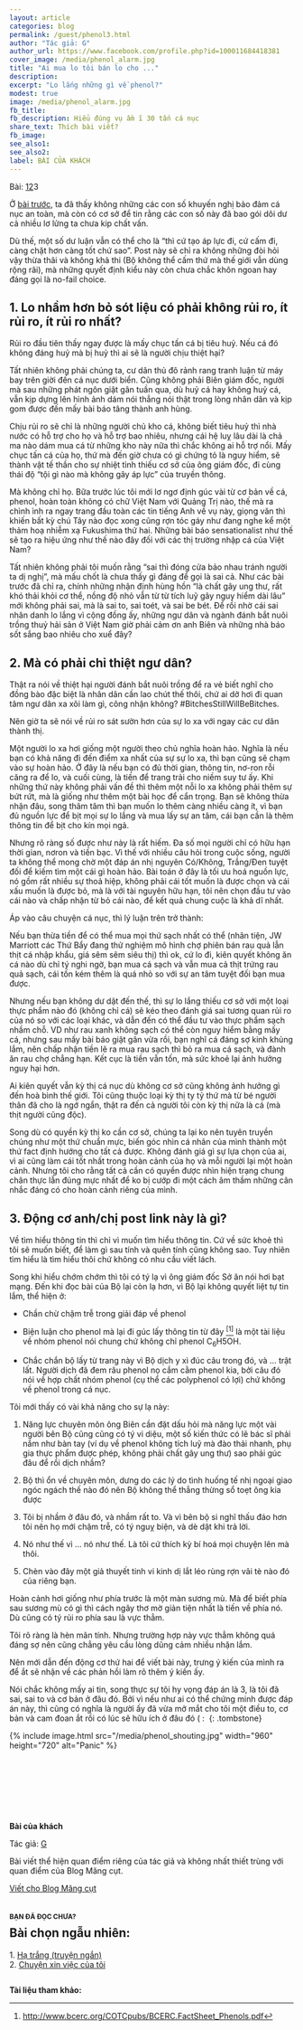 ```yaml
---
layout: article
categories: blog
permalink: /guest/phenol3.html
author: "Tác giả: G"
author_url: https://www.facebook.com/profile.php?id=100011684418381
cover_image: /media/phenol_alarm.jpg
title: "Ai mua lo tôi bán lo cho ..."
description: 
excerpt: "Lo lắng những gì về phenol?"
modest: true
image: /media/phenol_alarm.jpg
fb_title: 
fb_description: Hiểu đúng vụ ầm ĩ 30 tấn cá nục
share_text: Thích bài viết?
fb_image: 
see_also1: 
see_also2: 
label: BÀI CỦA KHÁCH
---
```


<style scoped>
.cover_image {
	background-color: #a02c2c;
	background-image: url('/media/phenol_alarm.jpg');
	background-position: center;
	background-repeat: no-repeat;
	height: 270px;
}
@media (max-width:640px) {
	.cover_image {
		background-size: cover;
		background-position: 75% center;
	}
}
.page-header a {
background-color: #a02c2c;
opacity: 0.65;
}
h1 {
	margin-top: 1em;
	font-size: 36px;
}
sup, sub {
	line-height:1;
}
sup::before {
	content: "["
}
sup::after {
	content: "]"
}
</style>

<p class="paging" style="margin-bottom:1em">Bài: <span><a href="/guest/phenol.html" title="Bài đầu">1</a></span><span><a href="/guest/phenol2.html" title="Bài trước">2</a></span><span class="current" title="Bài này">3</span></p>

Ở [bài trước](phenol2.html), ta đã thấy không những các con số khuyến nghị bảo đảm cá nục an toàn, mà còn có cơ sở để tin rằng các con số này đã bao gói dôi dư cả nhiều lơ lửng ta chưa kip chất vấn.

Dù thế, một số dư luận vẫn có thể cho là “thì cứ tạo áp lực đi, cứ cấm đi, càng chặt hơn càng tốt chứ sao”. 
Post này sẽ chỉ ra không những đòi hỏi vậy thừa thãi và không khả thi (Bộ không thể cấm thứ mà thế giới vẫn dùng rộng rãi), mà những quyết định kiểu này còn chưa chắc khôn ngoan hay đáng gọi là no-fail choice.

&#x31;. Lo nhầm hơn bỏ sót liệu có phải không rủi ro, ít rủi ro, ít rủi ro nhất?
------------------

Rủi ro đầu tiên thấy ngay được là mấy chục tấn cá bị tiêu huỷ. Nếu cá đó không đáng huỷ mà bị huỷ thì ai sẽ là người chịu thiệt hại?

Tất nhiên không phải chúng ta, cư dân thủ đô rảnh rang tranh luận từ máy bay trên giời đến cá nục dưới biển. 
Cũng không phải Biên giám đốc, người mà sau những phát ngôn giật gân tuần qua, dù huỷ cá hay không huỷ cá, vẫn kịp dựng lên hình ảnh dám nói thẳng nói thật trong lòng nhân dân và kịp gom được đến mấy bài báo tâng thành anh hùng.

Chịu rủi ro sẽ chỉ là những người chủ kho cá, không biết tiêu huỷ thì nhà nước có hỗ trợ cho họ và hỗ trợ bao nhiêu, nhưng cái hệ luỵ lâu dài là chả ma nào dám mua cá từ những kho này nữa thì chắc không ai hỗ trợ nổi. Mấy chục tấn cá của họ, thứ mà đến giờ chưa có gì chứng tỏ là nguy hiểm, sẽ thành vật tế thần cho sự nhiệt tình thiếu cơ sở của ông giám đốc, đi cùng thái độ “tội gì nào mà không gây áp lực” của truyền thông.

Mà không chỉ họ. Bữa trước lúc tôi mới lơ ngơ định gúc vài từ cơ bản về cá, phenol, hoàn toàn không có chữ Việt Nam với Quảng Trị nào, thế mà ra chình ình ra ngay trang đầu toàn các tin tiếng Anh về vụ này, giọng văn thì khiến bất kỳ chú Tây nào đọc xong cũng rợn tóc gáy như đang nghe kể một thảm hoạ nhiễm xạ Fukushima thứ hai. Những bài báo sensationalist như thế sẽ tạo ra hiệu ứng như thế nào đây đối với các thị trường nhập cá của Việt Nam?

Tất nhiên không phải tôi muốn rằng “sai thì đóng cửa bảo nhau tránh người ta dị nghị”, mà mấu chốt là chưa thấy gì đáng để gọi là sai cả. Như các bài trước đã chỉ ra, chính những nhận định hùng hồn “là chất gây ung thư, rất khó thải khỏi cơ thể, nồng độ nhỏ vẫn từ từ tích luỹ gây nguy hiểm dài lâu” mới không phải sai, mà là sai to, sai toét, và sai be bét. Để rồi nhờ cái sai nhân danh lo lắng vì cộng đồng ấy, những ngư dân và ngành đánh bắt nuôi trồng thuỷ hải sản ở Việt Nam giờ phải cảm ơn anh Biên và những nhà báo sốt sắng bao nhiêu cho xuể đây?

&#x32;. Mà có phải chỉ thiệt ngư dân?
------------

Thật ra nói về thiệt hại người đánh bắt nuôi trồng để ra vẻ biết nghĩ cho đồng bào đặc biệt là nhân dân cần lao chút thế thôi, chứ ai dở hơi đi quan tâm ngư dân xa xôi làm gì, công nhận không? #BitchesStillWillBeBitches.

Nên giờ ta sẽ nói về rủi ro sát sườn hơn của sự lo xa với ngay các cư dân thành thị.

Một người lo xa hơi giống một người theo chủ nghĩa hoàn hảo. Nghĩa là nếu bạn có khả năng đi đến điểm xa nhất của sự sự lo xa, thì bạn cũng sẽ chạm vào sự hoàn hảo. Ở đây là nếu bạn có đủ thời gian, thông tin, nơ-ron rỗi căng ra để lo, và cuối cùng, là tiền để trang trải cho niềm suy tư ấy. Khi những thứ này không phải vấn đề thì thêm một nỗi lo xa không phải thêm sự bứt rứt, mà là giống như thêm một bài học để cẩn trọng. Bạn sẽ không thừa nhận đâu, song thâm tâm thì bạn muốn lo thêm càng nhiều càng ít, vì bạn đủ nguồn lực để bịt mọi sự lo lắng và mua lấy sự an tâm, cái bạn cần là thêm thông tin để bịt cho kín mọi ngả.

Nhưng rõ ràng số được như này là rất hiếm. Đa số mọi người chỉ có hữu hạn thời gian, nơron và tiền bạc. Vì thế với nhiều câu hỏi trong cuộc sống, người ta không thể mong chờ một đáp án nhị nguyên Có/Không, Trắng/Đen tuyệt đối để kiếm tìm một cái gì hoàn hảo. Bài toán ở đây là tối ưu hoá nguồn lực, nó gồm rất nhiều sự thoả hiệp, không phải cái tốt muốn là được chọn và cái xấu muốn là được bỏ, mà là với tài nguyên hữu hạn, tôi nên chọn đầu tư vào cái nào và chấp nhận từ bỏ cái nào, để kết quả chung cuộc là khả dĩ nhất.

Áp vào câu chuyện cá nục, thì lý luận trên trở thành:

Nếu bạn thừa tiền để có thể mua mọi thứ sạch nhất có thể (nhân tiện, JW Marriott các Thứ Bẩy đang thử nghiệm mô hình chợ phiên bán rau quả lẫn thịt cá nhập khẩu, giá sêm sêm siêu thị) thì ok, cứ lo đi, kiên quyết không ăn cá nào dù chỉ tý nghi ngờ, bạn mua cá sạch và vẫn mua cả thịt trứng rau quả sạch, cái tốn kém thêm là quá nhỏ so với sự an tâm tuyệt đối bạn mua được.

Nhưng nếu bạn không dư dật đến thế, thì sự lo lắng thiếu cơ sở với một loại thực phẩm nào đó (không chỉ cá) sẽ kéo theo đánh giá sai tương quan rủi ro của nó so với các loại khác, và dẫn đến có thể đầu tư vào thực phẩm sạch nhầm chỗ. VD như rau xanh không sạch có thể còn nguy hiểm bằng mấy cá, nhưng sau mấy bài báo giật gân vừa rồi, bạn nghĩ cá đáng sợ kinh khủng lắm, nên chấp nhận tiền lẽ ra mua rau sạch thì bỏ ra mua cá sạch, và đành ăn rau chợ chẳng hạn. Kết cục là tiền vẫn tốn, mà sức khoẻ lại ảnh hưởng nguy hại hơn.

Ai kiên quyết vẫn kỳ thị cá nục dù không cơ sở cũng không ảnh hưởng gì đến hoà bình thế giới. Tôi cũng thuộc loại kỳ thị ty tỷ thứ mà từ bé người thân đã cho là ngớ ngẩn, thật ra đến cả người tôi còn kỳ thị nữa là cá (mà thịt người cũng độc).

Song dù có quyền kỳ thị ko cần cơ sở, chúng ta lại ko nên tuyên truyền chúng như một thứ chuẩn mực, biến góc nhìn cá nhân của mình thành một thứ fact định hướng cho tất cả được. Không đánh giá gì sự lựa chọn của ai, vì ai cũng làm cái tốt nhất trong hoàn cảnh của họ và mỗi người lại một hoàn cảnh. Nhưng tôi cho rằng tất cả cần có quyền được nhìn hiện trạng chung chân thực lẫn đúng mực nhất để ko bị cướp đi một cách âm thầm những cân nhắc đáng có cho hoàn cảnh riêng của mình.

&#x33;. Động cơ anh/chị post link này là gì?
---------------

Về tìm hiểu thông tin thì chỉ vì muốn tìm hiểu thông tin. Cứ về sức khoẻ thì tôi sẽ muốn biết, để làm gì sau tính và quên tính cũng không sao. Tuy nhiên tìm hiểu là tìm hiểu thôi chứ không có nhu cầu viết lách.

Song khi hiểu chớm chớm thì tôi có tý lạ vì ông giám đốc Sở ăn nói hơi bạt mạng. Đến khi đọc bài của Bộ lại còn lạ hơn, vì Bộ lại không quyết liệt tự tin lắm, thể hiện ở:

- Chần chừ chậm trễ trong giải đáp về phenol

- Biện luận cho phenol mà lại đi gúc lấy thông tin từ đây [^1] là một tài liệu về nhóm phenol nói chung chứ không chỉ phenol C<sub>6</sub>H</sub>5</sub>OH.

- Chắc chắn bộ lấy từ trang này vì Bộ dịch y xì đúc câu trong đó, và ... trật lất. Người dịch đã đem râu phenol nọ cắm cằm phenol kia, bởi câu đó nói về hợp chất nhóm phenol (cụ thể các polyphenol có lợi) chứ không về phenol trong cá nục.

Tôi mới thấy có vài khả năng cho sự lạ này:

1. Năng lực chuyên môn ông Biên cần đặt dấu hỏi mà năng lực một vài người bên Bộ cũng  cũng có tý vi diệu, một số kiến thức có lẽ bác sĩ phải nắm như bàn tay (ví dụ về phenol không tích luỹ mà đào thải nhanh, phụ gia thực phẩm được phép, không phải chất gây ung thư) sao phải gúc đâu để rồi dịch nhầm?

2. Bộ thì ổn về chuyên môn, dưng do các lý do tình huống tế nhị ngoại giao ngóc ngách thế nào đó nên Bộ không thể thẳng thừng sổ toẹt ông kia được

3. Tôi bị nhầm ở đâu đó, và nhầm rất to. Và vì bên bộ si nghĩ thấu đáo hơn tôi nên họ mới chậm trễ, có tý nguỵ biện, và dè dặt khi trả lời.

4. Nó như thế vì ... nó như thế. Là tôi cứ thích kỳ bí hoá mọi chuyện lên mà thôi.

5. Chèn vào đây một giả thuyết tinh vi kinh dị lắt léo rùng rợn vãi tè nào đó của riêng bạn.

Hoàn cảnh hơi giống như phía trước là một màn sương mù. Mà để biết phía sau sương mù có gì thì cách ngây thơ mờ giản tiện nhất là tiến về phía nó. Dù cũng có tý rủi ro phía sau là vực thẳm.

Tôi rõ ràng là hèn mãn tính. Nhưng trường hợp này vực thẳm không quá đáng sợ nên cũng chẳng yêu cầu lòng dũng cảm nhiều nhặn lắm.

Nên mới dẫn đến động cơ thứ hai để viết bài này, trưng ý kiến của mình ra để ắt sẽ nhận về các phản hồi làm rõ thêm ý kiến ấy.

Nói chắc không mấy ai tin, song thực sự tôi hy vọng đáp án là 3, là tôi đã sai, sai to và cơ bản ở đâu đó. Bởi vì nếu như ai có thể chứng minh được đáp án này, thì cũng có nghĩa là người ấy đã vừa mở mắt cho tôi một điều to, cơ bản và cam đoan ắt rồi có lúc sẽ hữu ích ở đâu đó ( :&nbsp;
{: .tombstone}

{% include image.html
	src="/media/phenol_shouting.jpg"
	width="960" height="720"
	alt="Panic" %}

<section class="about-author">
<img class="fake-image" src="data:image/svg+xml;charset=utf-8,%3Csvg xmlns%3D'http%3A%2F%2Fwww.w3.org%2F2000%2Fsvg' viewBox%3D'0 0 98 98'%2F%3E" width="98" data-src="https://graph.facebook.com/100011684418381/picture?type=large" alt="Avatar tác giả">
<p><b>Bài của khách</b></p>
<p>Tác giả: <a href="https://www.facebook.com/profile.php?id=100011684418381" target="_blank">G</a></p>
<p>Bài viết thể hiện quan điểm riêng của tác giả và không nhất thiết trùng với quan điểm của Blog Măng cụt.</p>
<p><a href="/write-for-us.html" target="_blank">Viết cho Blog Măng cụt</a></p>
</section>

<section class="recommend body-section" style="margin-bottom:2em">
<p style="padding-top: 1.5em;margin-bottom: -20px"><small><b>BẠN ĐÃ ĐỌC CHƯA?</b></small></p>
<h2>Bài chọn ngẫu nhiên:</h2>
<p>
1. <a href="/ha-trang.html">Hạ trắng (truyện ngắn)</a><br>
2. <a href="/linhtinh/my-story.html">Chuyện xin việc của tôi</a><br>
</p>
</section>

__Tài liệu tham khảo:__

[^1]: http://www.bcerc.org/COTCpubs/BCERC.FactSheet_Phenols.pdf
